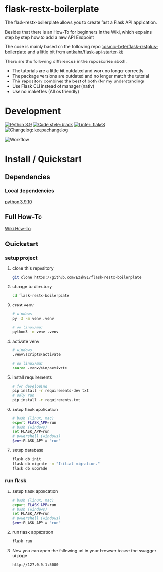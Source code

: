 # flask-restx-boilerplate

The flask-restx-boilerplate allows you to create fast a Flask API application.

Besides that there is an How-To for beginners in the Wiki, which explains step by step how to add a new API Endpoint

The code is mainly based on the following repo [cosmic-byte/flask-restplus-boilerplate](https://github.com/cosmic-byte/flask-restplus-boilerplate) and a little bit from
[antkahn/flask-api-starter-kit](https://github.com/antkahn/flask-api-starter-kit)

There are the following differences in the repositories aboth:

- The tutorials are a little bit outdated and work no longer correctly
- The package versions are outdated and no longer match the tutorial
- This repository combines the best of both (for my understanding)
- Use Flask CLI instead of manager (nativ)
- Use no makefiles (All os friendly)

# Development

[![Python 3.9](https://img.shields.io/badge/python-3.9.10-blue.svg)](https://www.python.org/downloads/release/python-360/)
[![Code style: black](https://img.shields.io/badge/code%20style-black-blue.svg)](https://github.com/psf/black)
[![Linter: flake8](https://img.shields.io/badge/code%20style-flake8-blue.svg)](https://github.com/PyCQA/flake8)
[![Changelog: keepachangelog](https://img.shields.io/badge/Changelog-Keep%20a%20Changelog-orange.svg)](https://keepachangelog.com/de/1.0.0/)

![Workflow](https://github.com/Ezak91/flask-restx-boilerplate/actions/workflows/flake8.yml/badge.svg)

# Install / Quickstart

## Dependencies

### Local dependencies

[python 3.9.10](https://www.python.org)

## Full How-To

[Wiki How-To](https://github.com/Ezak91/flask-restx-boilerplate/wiki#how-to)

## Quickstart

### setup project

1. clone this repository

   ```bash
   git clone https://github.com/Ezak91/flask-restx-boilerplate
   ```

1. change to directory

   ```bash
   cd flask-restx-boilerplate
   ```

1. creat venv

   ```bash
   # windows
   py -3 -m venv .venv

   # on linux/mac
   python3 -m venv .venv
   ```

1. activate venv

   ```bash
   # windows
   .venv\scripts\activate

   # on linux/mac
   source .venv/bin/activate
   ```

1. install requirements

   ```bash
   # for developing
   pip install -r requirements-dev.txt
   # only run
   pip install -r requirements.txt
   ```

1. setup flask application

   ```bash
   # bash (linux, mac)
   export FLASK_APP=run
   # bash (windows)
   set FLASK_APP=run
   # powershell (windows)
   $env:FLASK_APP = "run"
   ```

1. setup database

   ```bash
   flask db init
   flask db migrate -m "Initial migration."
   flask db upgrade
   ```

### run flask

1. setup flask application

   ```bash
   # bash (linux, mac)
   export FLASK_APP=run
   # bash (windows)
   set FLASK_APP=run
   # powershell (windows)
   $env:FLASK_APP = "run"
   ```

1. run flask application

   ```bash
   flask run
   ```
   
1. Now you can open the following url in your browser to see the swagger ui page

   ```
   http://127.0.0.1:5000
   ```
